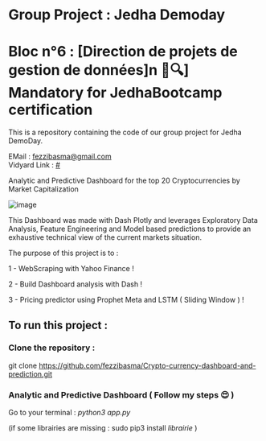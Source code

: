 # Group Project : Jedha Demoday 
# Bloc n°6 : [Direction de projets de gestion de données]n 📁🔍] Mandatory for JedhaBootcamp certification

This is a repository containing the code of our group project for Jedha DemoDay.

EMail : fezzibasma@gmail.com                                                                                                                               
Vidyard Link : [#](https://secure.vidyard.com/organizations/2881175/players/jBCLJ9Q45DEHfBZ4uVZtUX?edit=true)

Analytic and Predictive Dashboard for the top 20 Cryptocurrencies by Market Capitalization

![image](https://user-images.githubusercontent.com/23299967/210820749-685f3983-2e89-45aa-8c54-fae17ba6d362.png)

This Dashboard was made with Dash Plotly and leverages Exploratory Data Analysis, Feature Engineering and Model based predictions to provide an exhaustive technical view of the current markets situation.


The purpose of this project is to : 

1 - WebScraping with Yahoo Finance !

2 - Build Dashboard analysis with Dash ! 
 
3 - Pricing predictor using Prophet Meta and LSTM ( Sliding Window ) !

## To run this project :

### Clone the repository :

  git clone https://github.com/fezzibasma/Crypto-currency-dashboard-and-prediction.git

### Analytic and Predictive Dashboard ( Follow my steps 😍 )
 
  Go to your terminal : *python3 app.py*

(if some librairies are missing : sudo pip3 install *librairie* )
